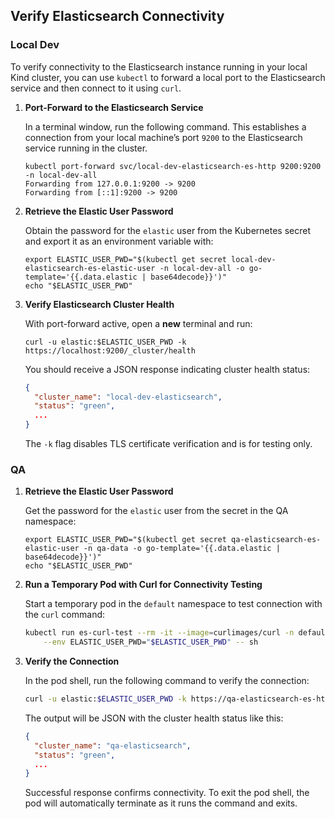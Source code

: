 ## Verify Elasticsearch Connectivity

### Local Dev

To verify connectivity to the Elasticsearch instance running in your local Kind cluster, you can use
`kubectl` to forward a local port to the Elasticsearch service and then connect to it using `curl`.

1. **Port-Forward to the Elasticsearch Service**

   In a terminal window, run the following command. This establishes a connection from your local
   machine’s port `9200` to the Elasticsearch service running in the cluster.

    ```shell
    kubectl port-forward svc/local-dev-elasticsearch-es-http 9200:9200 -n local-dev-all
    Forwarding from 127.0.0.1:9200 -> 9200
    Forwarding from [::1]:9200 -> 9200
    ```

2. **Retrieve the Elastic User Password**

   Obtain the password for the `elastic` user from the Kubernetes secret and export it as an
   environment variable with:

    ```shell
    export ELASTIC_USER_PWD="$(kubectl get secret local-dev-elasticsearch-es-elastic-user -n local-dev-all -o go-template='{{.data.elastic | base64decode}}')"
    echo "$ELASTIC_USER_PWD"
    ```

3. **Verify Elasticsearch Cluster Health**

   With port-forward active, open a **new** terminal and run:

    ```shell
    curl -u elastic:$ELASTIC_USER_PWD -k https://localhost:9200/_cluster/health
    ```

   You should receive a JSON response indicating cluster health status:

    ```json
    {
      "cluster_name": "local-dev-elasticsearch",
      "status": "green",
      ...
    }
    ```

   The `-k` flag disables TLS certificate verification and is for testing only.

### QA

1. **Retrieve the Elastic User Password**

   Get the password for the `elastic` user from the secret in the QA namespace:

    ```shell
    export ELASTIC_USER_PWD="$(kubectl get secret qa-elasticsearch-es-elastic-user -n qa-data -o go-template='{{.data.elastic | base64decode}}')"
    echo "$ELASTIC_USER_PWD"
    ```

2. **Run a Temporary Pod with Curl for Connectivity Testing**

   Start a temporary pod in the `default` namespace to test connection with the `curl` command:
    ```bash
    kubectl run es-curl-test --rm -it --image=curlimages/curl -n default \
        --env ELASTIC_USER_PWD="$ELASTIC_USER_PWD" -- sh
    ``` 

3. **Verify the Connection**

   In the pod shell, run the following command to verify the connection:
    ```bash
    curl -u elastic:$ELASTIC_USER_PWD -k https://qa-elasticsearch-es-http.qa-data.svc.cluster.local:9200/_cluster/health
    ```
   
   The output will be JSON with the cluster health status like this:
    ```json
    {
      "cluster_name": "qa-elasticsearch",
      "status": "green",
      ...
    }
    ```

   Successful response confirms connectivity. To exit the pod shell, the pod will automatically
   terminate as it runs the command and exits.

